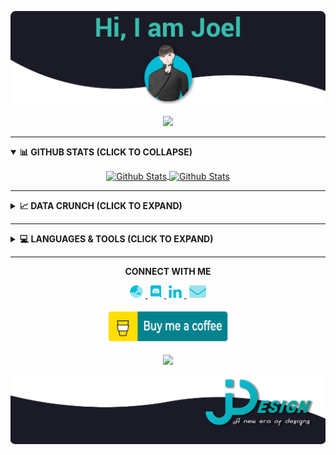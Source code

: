 [![JDesign](https://raw.githubusercontent.com/JDesignEra/JDesignEra/master/assets/headers/intro-header-v3.png)](https://jdesignera.com)

<p align="center">
  <img src="https://img.shields.io/badge/Pronoun-He%20%2F%20Him-0097A7?style=flat-square" />
 </p>

*****

<details open>
 <summary>
  <b>📊 GITHUB STATS (CLICK TO COLLAPSE)</b>
 </summary>
 
<p align="center">
  <a href="https://github.com/JDesignEra">
    <img height="175" align="center" alt="Github Stats" title="Github Stats" src="https://github-readme-stats.jdesignera.vercel.app/api?username=JDesignEra&custom_title=GitHub%20Stats&theme=tokyonight&show_icons=true&border_radius=5&hide_border=true&count_private=true&include_all_commits=true&count_private=true&show_owner=true" />
  </a>
  <a href="https://github.com/JDesignEra">
    <img height=175 align="center" alt="Github Stats" title="Most Used Languages" src="https://github-readme-stats.jdesignera.vercel.app/api/top-langs?username=JDesignEra&layout=compact&custom_title=Most%20Used%20Languages&theme=tokyonight&border_radius=5&hide_border=true" />
  </a>
</p>

*****

<details>
 <summary>
  <b>📈 DATA CRUNCH (CLICK TO EXPAND)</b>
 </summary>
 
 ![Profile Views](https://komarev.com/ghpvc/?username=JDesignEra)
 
 <!--START_SECTION:waka-->
**🐱 My GitHub Data** 

> 📦 753.5 kB Used in GitHub's Storage 
 > 
> 🏆 56 Contributions in the Year 2025
 > 
> 💼 Opted to Hire
 > 
> 📜 22 Public Repositories 
 > 
> 🔑 17 Private Repositories 
 > 

 Last Updated on 28/09/2025 16:05:41 UTC
<!--END_SECTION:waka-->
</details>

*****

<details>
  <summary>
    <b>💻 LANGUAGES & TOOLS (CLICK TO EXPAND)</b>
  </summary>

  <table>
    <tr>
      <th colspan="2">Languages</th>
    </tr>
    <tr>
      <td align="center" colspan="2">
        <img alt="HTML5" src="https://img.shields.io/badge/-HTML5-E34F26?style=for-the-badge&logoColor=fff&logo=html5" />
        <img alt="CSS3" src="https://img.shields.io/badge/-CSS3-1572B6?style=for-the-badge&logoColor=fff&logo=css3" />
        <img alt="SASS" src="https://img.shields.io/badge/-SASS-CC6699?style=for-the-badge&logoColor=fff&logo=sass" />
        <img alt="JavaScript" src="https://img.shields.io/badge/-JavaScript-c4b018?style=for-the-badge&logoColor=fff&logo=javascript" />
        <img alt="PHP" src="https://img.shields.io/badge/-PHP-777BB4?style=for-the-badge&logoColor=fff&logo=php" />
        <img alt="Java" src="https://img.shields.io/badge/-Java-007396?style=for-the-badge&logoColor=fff&logo=java" />
        <img alt="C#" src="https://img.shields.io/badge/-C%23-239120?style=for-the-badge&logoColor=fff&logo=c-sharp" />
        <img alt="Objective-C" src="https://img.shields.io/badge/-Objective--C-0070c5?style=for-the-badge&logoColor=fff&logo=apple" />
        <img alt="Swift" src="https://img.shields.io/badge/-Swift-FA7343?style=for-the-badge&logoColor=fff&logo=swift" />
        <img alt="Python" src="https://img.shields.io/badge/-Python-3776AB?style=for-the-badge&logoColor=fff&logo=python" />
        <img alt="TypeScript" src="https://img.shields.io/badge/-TypeScript-007ACC?style=for-the-badge&logoColor=fff&logo=typescript" />
      </td>
    </tr>
    <tr>
      <th>Frameworks</th>
      <th>Libraries</th>
    </tr>
    <tr>
      <td align="center">
        <img alt="Bootstrap" src="https://img.shields.io/badge/-Bootstrap-563D7C?style=for-the-badge&logoColor=fff&logo=bootstrap" />
        <img alt="Ionic" src="https://img.shields.io/badge/-Ionic-3880FF?style=for-the-badge&logoColor=fff&logo=ionic" />
        <img alt="Angular" src="https://img.shields.io/badge/-Angular-DD0031?style=for-the-badge&logoColor=fff&logo=angular" />
        <img alt="Flask" src="https://img.shields.io/badge/-Flask-000?style=for-the-badge&logoColor=fff&logo=flask" />
        <img alt="Symfony" src="https://img.shields.io/badge/-Symfony-000?style=for-the-badge&logoColor=fff&logo=symfony" />
        <img alt="React" src="https://img.shields.io/badge/-React-4eadc7?style=for-the-badge&logoColor=fff&logo=react" />
        <img alt="Next.js" src="https://img.shields.io/badge/-Next.js-000000?style=for-the-badge&logoColor=fff&logo=next.js" />
      </td>
      <td align="center">
        <img alt="jQuery" src="https://img.shields.io/badge/-jQuery-0769AD?style=for-the-badge&logoColor=fff&logo=jquery" />
      </td>
    </tr>
    <tr>
      <th>Databases</th>
      <th>Runtime</th>
    </tr>
    <tr>
      <td align="center">
        <img alt="SQLite" src="https://img.shields.io/badge/-SQLite-003B57?style=for-the-badge&logoColor=fff&logo=sqlite" />
        <img alt="SQL" src="https://img.shields.io/badge/-SQL-4479A1?style=for-the-badge&logoColor=fff&logo=mysql" />
        <img alt="Firebase" src="https://img.shields.io/badge/-Firebase-cca121?style=for-the-badge&logoColor=fff&logo=firebase" />
      </td>
      <td align="center">
        <img alt="Node.js" src="https://img.shields.io/badge/-Node.js-038c2e?style=for-the-badge&logoColor=fff&logo=node.js" />
      </td>
    </tr>
    <tr>
      <th colspan="2">Tools</th>
    </tr>
    <tr>
      <td align="center" colspan="2">
        <img alt="Visual Studio Code" src="https://img.shields.io/badge/-Visual%20Studio%20Code-007ACC?style=for-the-badge&logoColor=fff&logo=visual-studio-code" />
        <img alt="Visual Studio" src="https://img.shields.io/badge/-Visual%20Studio-5C2D91?style=for-the-badge&logoColor=fff&logo=visual-studio" />
        <img alt="Xcode" src="https://img.shields.io/badge/-Xcode-1575F9?style=for-the-badge&logoColor=fff&logo=xcode" />
        <img alt="PyCharm" src="https://img.shields.io/badge/-PyCharm-000?style=for-the-badge&logoColor=fff&logo=pycharm" />
        <img alt="Android Studio" src="https://img.shields.io/badge/-Android%20Studio-2fa866?style=for-the-badge&logoColor=fff&logo=android-studio" />
        <img alt="Eclipse IDE" src="https://img.shields.io/badge/-Eclipse%20IDE-2C2255?style=for-the-badge&logoColor=fff&logo=eclipse-ide" />
        <img alt="Adobe Photoshop" src="https://img.shields.io/badge/-Adobe%20Photoshop-31A8FF?style=for-the-badge&logoColor=fff&logo=adobe-photoshop" />
        <img alt="Adobe Illustrator" src="https://img.shields.io/badge/-Adobe%20Illustrator-FF9A00?style=for-the-badge&logoColor=fff&logo=adobe-illustrator" />
        <img alt="Sketch" src="https://img.shields.io/badge/-Sketch-dea300?style=for-the-badge&logoColor=fff&logo=sketch" />
        <img alt="GitKraken" src="https://img.shields.io/badge/-GitKraken-179287?style=for-the-badge&logoColor=fff&logo=gitkraken" />
      </td>
    </tr>
  </table>
</details>

*****

<div align="center">
  <b>CONNECT WITH ME</b>
  
  <p align="center">
    <a href="https://www.jdesignera.com">
     <img height="20px" alt="Website" src="https://raw.githubusercontent.com/JDesignEra/JDesignEra/master/assets/icons/globe-asia-duotone.svg" />
    </a>
    <a href="https://discordapp.com/users/156834654140235776">
     <img height="20px" alt="Discord" src="https://raw.githubusercontent.com/JDesignEra/JDesignEra/master/assets/icons/discord-brands.svg" />
    </a>
    <a href="https://www.linkedin.com/in/jdesignera">
      <img height="20px" alt="LinkedIn" src="https://raw.githubusercontent.com/JDesignEra/JDesignEra/master/assets/icons/linkedin-in-brands.svg" />
    </a>
    <a href="mailto:joel@jdesignera.com">
      <img height="20px" alt="Email" src="https://raw.githubusercontent.com/JDesignEra/JDesignEra/master/assets/icons/envelope-duotone.svg" />
    </a>
  </p>
  
  <p align="center">
   <a href="https://www.buymeacoffee.com/JDesignEra">
    <img width="200px" alt="Buy Me A Coffee" src="https://raw.githubusercontent.com/JDesignEra/JDesignEra/master/assets/buttons/bmc_coffee.gif" />
   </a>
  </p>
  
  <p align="center">
    <a href="https://discordapp.com/users/156834654140235776">
      <img width="300" src="https://discord.c99.nl/widget/theme-2/156834654140235776.png">
    </a>
  </p>
</div>

<p align="center">
  <a href="https://jdesignera.com">
    <img src="https://raw.githubusercontent.com/JDesignEra/JDesignEra/master/assets/footers/bottom_wave_logo_footer_v3.png" />
  </a>
</p>
